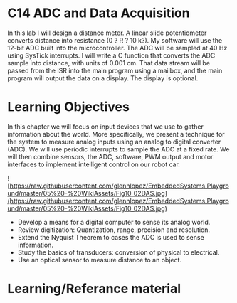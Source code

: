 C14 ADC and Data Acquisition
=================
In this lab I will design a distance meter. A linear slide potentiometer converts distance into resistance (0 ? R ? 10 k?). My software will use the 12-bit ADC built into the microcontroller. The ADC will be sampled at 40 Hz using SysTick interrupts. I will write a C function that converts the ADC sample into distance, with units of 0.001 cm. That data stream will be passed from the ISR into the main program using a mailbox, and the main program will output the data on a display. The display is optional.


Learning Objectives
=================
In this chapter we will focus on input devices that we use to gather information about the world. More specifically, we present a technique for the system to measure analog inputs using an analog to digital converter (ADC). We will use periodic interrupts to sample the ADC at a fixed rate. We will then combine sensors, the ADC, software, PWM output and motor interfaces to implement intelligent control on our robot car.

![https://raw.githubusercontent.com/glennlopez/EmbeddedSystems.Playground/master/05%20-%20WikiAssets/Fig10_02DAS.jpg](https://raw.githubusercontent.com/glennlopez/EmbeddedSystems.Playground/master/05%20-%20WikiAssets/Fig10_02DAS.jpg)

* Develop a means for a digital computer to sense its analog world.
* Review digitization: Quantization, range, precision and resolution.
* Extend the Nyquist Theorem to cases the ADC is used to sense information.
* Study the basics of transducers: conversion of physical to electrical.
* Use an optical sensor to measure distance to an object.


Learning/Referance material
=================